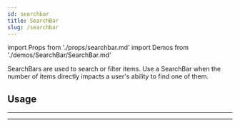 ```yaml
---
id: searchbar
title: SearchBar
slug: /searchbar
---
```


import Props from './props/searchbar.md'
import Demos from './demos/SearchBar/SearchBar.md'

SearchBars are used to search or filter items. Use a SearchBar when the number
of items directly impacts a user's ability to find one of them.

## Usage

<Demos />

---

<Props />

---
